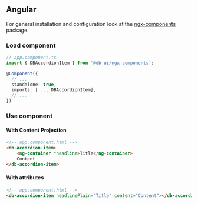 ## Angular

For general installation and configuration look at the [ngx-components](https://www.npmjs.com/package/@db-ui/ngx-components) package.

### Load component

```ts app.component.ts
// app.component.ts
import { DBAccordionItem } from '@db-ui/ngx-components';

@Component({
  // ...
  standalone: true,
  imports: [..., DBAccordionItem],
  // ...
})
```

### Use component

#### With Content Projection

```html app.component.html
<!-- app.component.html -->
<db-accordion-item>
	<ng-container *headline>Title</ng-container>
	Content
</db-accordion-item>
```

#### With attributes

```html app.component.html
<!-- app.component.html -->
<db-accordion-item headlinePlain="Title" content="Content"></db-accordion-item>
```
